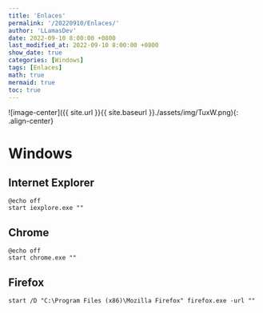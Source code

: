 ```yaml
---
title: 'Enlaces'
permalink: '/20220910/Enlaces/'
author: 'LLamasDev'
date: 2022-09-10 8:00:00 +0800
last_modified_at: 2022-09-10 8:00:00 +0800
show_date: true
categories: [Windows]
tags: [Enlaces]
math: true
mermaid: true
toc: true
---
```


![image-center]({{ site.url }}{{ site.baseurl }}./assets/img/TuxW.png){: .align-center}

# Windows

## Internet Explorer

```console
@echo off
start iexplore.exe ""
```

## Chrome

```console
@echo off
start chrome.exe ""
```

## Firefox

```console
start /D "C:\Program Files (x86)\Mozilla Firefox" firefox.exe -url ""
```